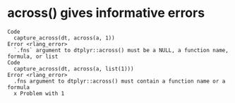 # across() gives informative errors

    Code
      capture_across(dt, across(a, 1))
    Error <rlang_error>
      `.fns` argument to dtplyr::across() must be a NULL, a function name, formula, or list
    Code
      capture_across(dt, across(a, list(1)))
    Error <rlang_error>
      .fns argument to dtplyr::across() must contain a function name or a formula
      x Problem with 1

